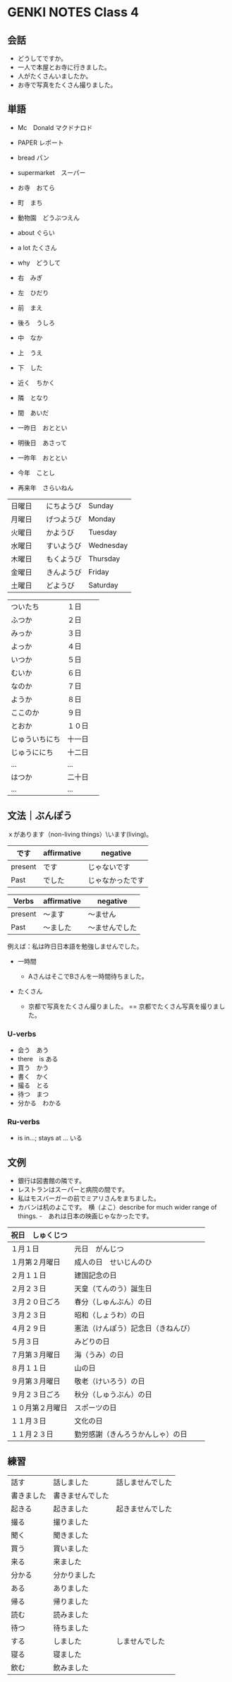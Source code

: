 # GENKI NOTES Class 4

## 会話

- どうしてですか。
- 一人で本屋とお寺に行きました。
- 人がたくさんいましたか。
- お寺で写真をたくさん撮りました。

## 単語

- Mc　Donald マクドナロド
- PAPER レポート
- bread パン
- supermarket　スーパー
- お寺　おてら
- 町　まち
- 動物園　どうぶつえん
- about ぐらい
- a lot たくさん
- why　どうして

- 右　みぎ
- 左　ひだり
- 前　まえ
- 後ろ　うしろ
- 中　なか
- 上　うえ
- 下　した
- 近く　ちかく
- 隣　となり
- 間　あいだ

- 一昨日　おととい
- 明後日　あさって
- 一昨年　おととい
- 今年　ことし
- 再来年　さらいねん

||||
|:---|---|---|
|日曜日　|にちようび|Sunday|
|月曜日　|げつようび|Monday|
|火曜日　|かようび  |Tuesday|
|水曜日　|すいようび|Wednesday|
|木曜日　|もくようび|Thursday|
|金曜日　|きんようび|Friday|
|土曜日　|どようび  |Saturday|

||||
|-|-|-|
|ついたち|１日||
|ふつか|２日||
|みっか|３日||
|よっか|４日||
|いつか|５日||
|むいか|６日||
|なのか|７日||
|ようか|８日||
|ここのか|９日||
|とおか|１０日||
|じゅういちにち|十一日||
|じゅうににち|十二日||
|...|...||
|はつか|二十日||
|...|...||

## 文法｜ぶんぽう

ｘがあります（non-living things）\います(living)。

|です|affirmative|negative|
|-|-|-|
|present|です|じゃないです|
|Past|でした|じゃなかったです|

|Verbs|affirmative|negative|
|-|-|-|
|present|～ます|～ません|
|Past|～ました|～ませんでした|

例えば：私は昨日日本語を勉強しませんでした。

- 一時間
  - AさんはそこでBさんを一時間待ちました。

- たくさん
  - 京都で写真をたくさん撮りました。
  ==  京都でたくさん写真を撮りました。

### U-verbs

- 会う　あう
- there　is ある
- 買う　かう
- 書く　かく
- 撮る　とる
- 待つ　まつ
- 分かる　わかる

### Ru-verbs

- is in...; stays at ... いる

## 文例

- 銀行は図書館の隣です。
- レストランはスーパーと病院の間です。
- 私はモスバーガーの前でミアリさんをまちました。
- カバンは机のよこです。　横（よこ）describe for much wider range of things.
-　あれは日本の映画じゃなかったです。

|祝日　しゅくじつ|||
|-|-|-|
|１月１日|元日　がんじつ||
|１月第２月曜日|成人の日　せいじんのひ||
|２月１１日|建国記念の日||
|２月２３日|天皇（てんのう）誕生日||
|３月２０日ごろ|春分（しゅんぶん）の日||
|３月２３日|昭和（しょうわ）の日||
|４月２９日|憲法（けんぽう）記念日（きねんび）||
|５月３日|みどりの日||
|７月第３月曜日|海（うみ）の日||
|８月１１日|山の日||
|９月第３月曜日|敬老（けいろう）の日||
|９月２３日ごろ|秋分（しゅうぶん）の日||
|１０月第２月曜日|スポーツの日||
|１１月３日|文化の日||
|１１月２３日|勤労感謝（きんろうかんしゃ）の日||

## 練習

||||
|-|-|-|
|話す|話しました|話しませんでした|
|書きました|書きませんでした||
|起きる|起きました|起きませんでした|
|撮る|撮りました||
|聞く|聞きました||
|買う|買いました||
|来る|来ました||
|分かる|分かりました||
|ある|ありました||
|帰る|帰りました||
|読む|読みました||
|待つ|待ちました||
|する|しました|しませんでした|
|寝る|寝ました||
|飲む|飲みました||
